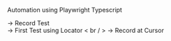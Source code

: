 Automation using Playwright Typescript

-> Record Test <br/> 
-> First Test using Locator < br / > 
-> Record at Cursor

